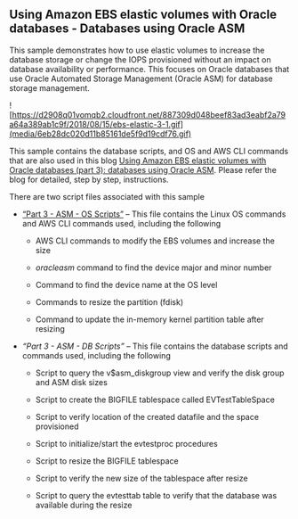 ## Using Amazon EBS elastic volumes with Oracle databases - Databases using Oracle ASM

This sample demonstrates how to use elastic volumes to increase the database
storage or change the IOPS provisioned without an impact on database
availability or performance. This focuses on Oracle databases that use Oracle
Automated Storage Management (Oracle ASM) for database storage management.

![https://d2908q01vomqb2.cloudfront.net/887309d048beef83ad3eabf2a79a64a389ab1c9f/2018/08/15/ebs-elastic-3-1.gif](media/6eb28dc020d11b85161de5f9d19cdf76.gif)

This sample contains the database scripts, and OS and AWS CLI commands that are
also used in this blog [Using Amazon EBS elastic volumes with Oracle databases
(part 3): databases using Oracle
ASM](https://aws.amazon.com/blogs/database/using-amazon-ebs-elastic-volumes-with-oracle-databases-part-3-databases-using-oracle-asm/).
Please refer the blog for detailed, step by step, instructions.

There are two script files associated with this sample

-   [“Part 3 - ASM - OS Scripts”](Part%203%20-%20ASM%20-%20OS%20Scripts.txt) –
    This file contains the Linux OS commands and AWS CLI commands used,
    including the following

    -   AWS CLI commands to modify the EBS volumes and increase the size

    -   *oracleasm* command to find the device major and minor number

    -   Command to find the device name at the OS level

    -   Commands to resize the partition (fdisk)

    -   Command to update the in-memory kernel partition table after resizing

-   *“Part 3 - ASM - DB Scripts”* – This file contains the database scripts and
    commands used, including the following

    -   Script to query the v\$asm_diskgroup view and verify the disk group and
        ASM disk sizes

    -   Script to create the BIGFILE tablespace called EVTestTableSpace

    -   Script to verify location of the created datafile and the space
        provisioned

    -   Script to initialize/start the evtestproc procedures

    -   Script to resize the BIGFILE tablespace

    -   Script to verify the new size of the tablespace after resize

    -   Script to query the evtesttab table to verify that the database was
        available during the resize
